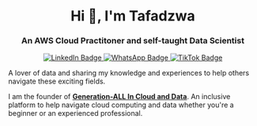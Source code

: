 <h1 align="center">Hi 👋, I'm Tafadzwa</h1>
<h3 align="center">An AWS Cloud Practitoner and self-taught Data Scientist</h3>

<p align="center">
  <a href="https://www.linkedin.com/in/tafadzwa-chigwada/">
    <img src="https://img.shields.io/badge/LinkedIn-Profile-informational?style=flat&logo=linkedin&logoColor=white&color=0D76A8" alt="LinkedIn Badge"/>
  </a>
  <a href="https://whatsapp.com/channel/0029Vaed1so8KMqohmuaJ81y">
    <img src="https://img.shields.io/badge/WhatsApp-Channel-informational?style=flat&logo=whatsapp&logoColor=white&color=25D366" alt="WhatsApp Badge"/>
  </a>
  <a href="https://www.tiktok.com/@genz_in_data">
    <img src="https://img.shields.io/badge/TikTok-Profile-informational?style=flat&logo=tiktok&logoColor=white&color=000000" alt="TikTok Badge"/>
  </a>
</p>

<p>
  A lover of data and sharing my knowledge and experiences to help others navigate these exciting fields.
</p>

<p>
 I am the founder of <a href="https://linktr.ee/genall_data_cloud"><strong>Generation-ALL In Cloud and Data</strong></a>. An inclusive platform to help navigate cloud computing and data whether you're a beginner or an experienced professional.
</p>

